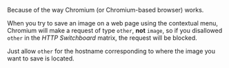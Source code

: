 Because of the way Chromium (or Chromium-based browser) works.

When you try to save an image on a web page using the contextual menu, Chromium will make a request of type `other`, **not** `image`, so if you disallowed `other` in the *HTTP Switchboard* matrix, the request will be blocked.

Just allow `other` for the hostname corresponding to where the image you want to save is located.
